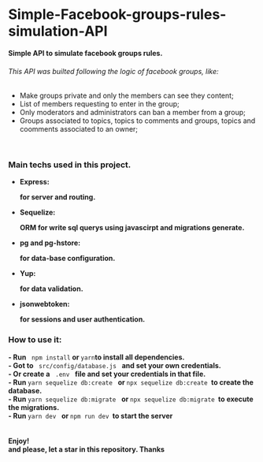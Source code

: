 
<h1>Simple-Facebook-groups-rules-simulation-API</h1>

<strong>Simple API to simulate facebook groups rules.</strong>

<h6>This API was builted following the logic of facebook groups, like:</h6>

 <ul>
 <li>
 Make groups private and only the members can see they content;
 </li>
  <li>
 List of members requesting to enter in the group;
 </li>
  <li>
 Only moderators and administrators can ban a member from a group;
  </li>
  <li>
 Groups associated to topics, topics to comments and groups, topics and coomments associated to an owner;
 </li>
 </ul>
 </br>

 <h3>Main techs used in this project.</h3>
 <ul>
 <li>
 <strong>Express:<p>for server and routing.</P> </strong>
 </li>
  <li>
 <strong>Sequelize: <p>ORM for write sql querys using javascirpt and migrations generate.</P> </strong>
 </li>
  <li>
 <strong>pg and pg-hstore:<p>for data-base configuration. </P> </strong>
 </li>
  <li>
 <strong>Yup:<p>for data validation.</P> </strong>
 </li>
  <li>
 <strong>jsonwebtoken:<p>for sessions and user authentication.</P> </strong>
 </li>
 </ul>


<h3>How to use it:</h3>
<strong>- Run</strong> <code> npm install</code><strong> or </strong><code>yarn</code><strong>to install all dependencies.</strong>
</br>
<strong>- Got to</strong> <code> src/config/database.js </code> <strong> and set your own credentials.</strong>
</br>
<strong>- Or create a</strong> <code> .env </code> <strong> file </strong> <strong> and set your credentials in that file.</strong>
</br>
<strong>- Run </strong><code>yarn sequelize db:create </code> <strong> or </strong><code>npx sequelize db:create </code><strong>to create the database.</strong>
</br>
<strong>- Run </strong><code>yarn sequelize db:migrate </code> <strong> or </strong><code>npx sequelize db:migrate </code><strong>to execute the migrations.</strong>
</br>
<strong>- Run </strong><code>yarn dev </code> <strong> or </strong><code>npm run dev </code><strong>to start the server</strong>
</br>
</br>
</br>
<strong>Enjoy! 
</br>
and please, let a star in this repository. Thanks</strong>


